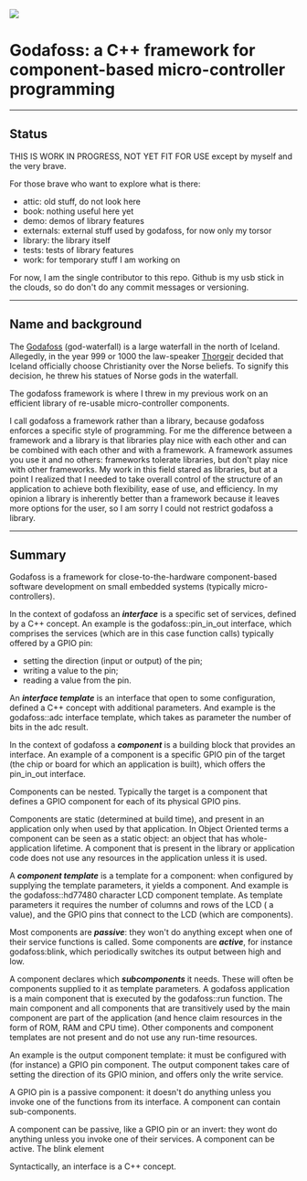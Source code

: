 ![](images/godafoss-waterfalls.png)

# Godafoss: a C++ framework for component-based micro-controller programming

-------------------------------------------------------------------------------

## Status

THIS IS WORK IN PROGRESS, NOT YET FIT FOR USE 
except by myself and the very brave.

For those brave who want to explore what is there:
   - attic: old stuff, do not look here
   - book: nothing useful here yet
   - demo: demos of library features
   - externals: external stuff used by godafoss, for now only my torsor
   - library: the library itself
   - tests: tests of library features
   - work: for temporary stuff I am working on
   
For now, I am the single contributor to this repo.
Github is my usb stick in the clouds,
so do don't do any commit messages or versioning.
   
-------------------------------------------------------------------------------
   
## Name and background

The [Godafoss](https://en.wikipedia.org/wiki/Goðafoss) 
(god-waterfall) is a large waterfall in the north of Iceland.
Allegedly, in the year 999 or 1000 the law-speaker 
[Thorgeir](https://en.wikipedia.org/wiki/Thorgeir_Ljosvetningagodi) 
decided that Iceland officially choose Christianity over the Norse beliefs.
To signify this decision, he threw his statues of Norse gods in the waterfall.

The godafoss framework is where I threw in my previous work on
an efficient library of re-usable micro-controller components.

I call godafoss a framework rather than a library,
because godafoss enforces a specific style of programming.
For me the difference between a framework and a library is that
libraries play nice with each other and can be combined
with each other and with a framework.
A framework assumes you use it and no others: 
frameworks tolerate libraries, but don't play nice with other frameworks.
My work in this field stared as libraries, but at a point
I realized that I needed to take overall control 
of the structure of an application to achieve both
flexibility, ease of use, and efficiency.
In my opinion a library is inherently better than a framework
because it leaves more options for the user,
so I am sorry I could not restrict godafoss a library.

-------------------------------------------------------------------------------
   
## Summary

Godafoss is a framework for close-to-the-hardware component-based 
software development on small embedded systems 
(typically micro-controllers).

In the context of godafoss an ***interface*** is a specific set of services,
defined by a C++ concept.
An example is the godafoss::pin_in_out interface, 
which comprises the services (which are in this case function calls) 
typically offered by a GPIO pin:
- setting the direction (input or output) of the pin;
- writing a value to the pin;
- reading a value from the pin.

An ***interface template*** is an interface that open to some configuration,
defined a C++ concept with additional parameters.
And example is the godafoss::adc interface template, 
which takes as parameter the number of bits in the adc result.

In the context of godafoss a ***component*** is a building block that 
provides an interface.
An example of a component is a specific GPIO pin 
of the target (the chip or board for which an application is built), 
which offers the pin_in_out interface.

Components can be nested. 
Typically the target is a component that defines 
a GPIO component for each of its physical GPIO pins.

Components are static (determined at build time),
and present in an application only when used by that application.
In Object Oriented terms a component can be seen as a static object: 
an object that has whole-application lifetime.
A component that is present in the library or application code
does not use any resources in the application unless it is used.

A ***component template*** is a template for a component:
when configured by supplying the template parameters, 
it yields a component.
And example is the godafoss::hd77480 character LCD component template.
As template parameters it requires the number of columns and rows of the
LCD ( a value), and the GPIO pins that connect to the LCD
(which are components).

Most components are ***passive***: they won't do anything except when 
one of their service functions is called.
Some components are ***active***, for instance godafoss:blink,
which periodically switches its output between high and low.

A component declares which ***subcomponents*** it needs.
These will often be components supplied to it as template parameters.
A godafoss application is a main component that is executed by
the godafoss::run function. 
The main component and all components that are transitively 
used by the main component are part of the application 
(and hence claim resources in the form of ROM, RAM and CPU time).
Other components and component templates are not present and
do not use any run-time resources.



An example is the output component template: 
it must be configured with (for instance) a GPIO pin component.
The output component takes care of setting the direction of its GPIO minion, 
and offers only the write service.

A GPIO pin is a passive component: it doesn't do anything unless you invoke one of the functions from its interface.
A component can contain sub-components. 



A component can be passive, like a GPIO pin or an invert: 
they wont do anything unless you invoke one of their services.
A component can be active.
The blink element


Syntactically, an interface is a C++ concept.
   
